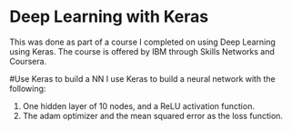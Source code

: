 # Deep Learning with Keras
This was done as part of a course I completed on using Deep Learning using Keras. The course is offered by IBM through Skills Networks and Coursera.

#Use Keras to build a NN
I use Keras to build a neural network with the following:
1. One hidden layer of 10 nodes, and a ReLU activation function.
2. The adam optimizer and the mean squared error as the loss function.
